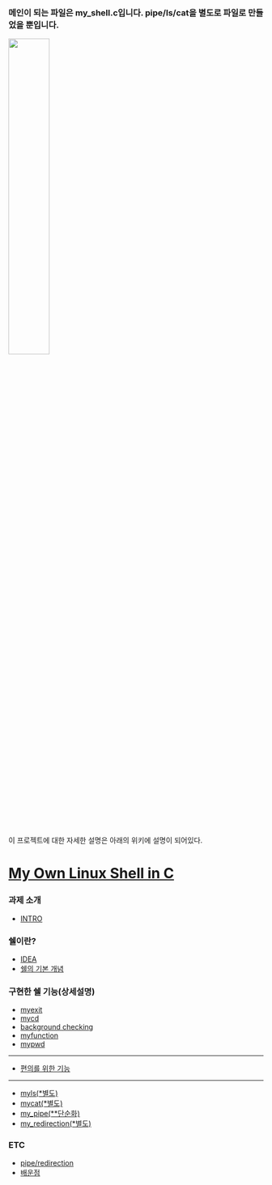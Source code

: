 ### 메인이 되는 파일은 my_shell.c입니다. pipe/ls/cat을 별도로 파일로 만들었을 뿐입니다.

<img src = "https://github.com/vivi9814/my_shell/blob/master/wiki_image/pome.jpg" width = "40%">


이 프로젝트에 대한 자세한 설명은 아래의 위키에 설명이 되어있다.


# [My Own Linux Shell in C](https://github.com/vivi9814/my_shell/wiki/My-Own-Linux-Shell-in-C)
### 과제 소개
- [INTRO](https://github.com/vivi9814/my_shell/wiki/Intro)

### 쉘이란?
- [IDEA](https://github.com/vivi9814/my_shell/wiki/idea)
- [쉘의 기본 개념](https://github.com/vivi9814/my_shell/wiki/%EC%89%98%EC%9D%98-%EA%B8%B0%EB%B3%B8-%EA%B0%9C%EB%85%90)
### 구현한 쉘 기능(상세설명)
- [myexit](https://github.com/vivi9814/my_shell/wiki/exit)
- [mycd](https://github.com/vivi9814/my_shell/wiki/cd)
- [background checking](https://github.com/vivi9814/my_shell/wiki/background-checking)
- [myfunction](https://github.com/vivi9814/my_shell/wiki/my-function)
- [mypwd](https://github.com/vivi9814/my_shell/wiki/mypwd)


***

- [편의를 위한 기능](https://github.com/vivi9814/my_shell/wiki/%EB%8B%A8%EC%88%9C-%ED%8E%B8%EC%9D%98%EB%A5%BC-%EC%9C%84%ED%95%9C-%EA%B8%B0%EB%8A%A5-%EC%B6%94%EA%B0%80)

***

- [myls(*별도)](https://github.com/vivi9814/my_shell/wiki/myls)
- [mycat(*별도)](https://github.com/vivi9814/my_shell/wiki/mycat(*%EB%B3%84%EB%8F%84))
- [my_pipe(**단순화)](https://github.com/vivi9814/my_shell/wiki/pipe)
- [my_redirection(*별도)](https://github.com/vivi9814/my_shell/wiki/my-redirection)
### ETC
- [pipe/redirection](https://github.com/vivi9814/my_shell/wiki/pipe-redirection)
- [배운점](https://github.com/vivi9814/my_shell/wiki/%EB%B0%B0%EC%9A%B4%EC%A0%90)
